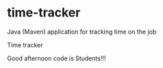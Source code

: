 # time-tracker
Java (Maven) application for tracking time on the job

Time tracker

Good afternoon code is  Students!!!
